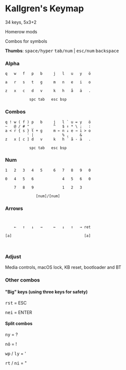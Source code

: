 # Kallgren's Keymap

34 keys, 5x3+2

Homerow mods

Combos for symbols

**Thumbs**: <kbd>space/hyper</kbd> <kbd>tab/num</kbd> | <kbd>esc/num</kbd> <kbd>backspace</kbd>

### Alpha
```
q   w   f   p   b     j   l   u   y   ö
                                       
a   r   s   t   g     m   n   e   i   o
                                       
z   x   c   d   v     k   h   å   ä   .
                                       
           spc tab   esc bsp           
```

### Combos
```
q ! w ( f ) p   b     j   l ` u = y   ö
~   @ / # " _         ^   $ ↑ * \ ;   :
a < r { s } t + g     m ← n ↓ e → i > o
          ' |             % ,     &    
z   x [ c ] d   v     k   h ´ å - ä   .
                                       
           spc tab   esc bsp           
```

### Num
```
1   2   3   4   5     6   7   8   9   0
                                       
0   4   5   6             4   5   6   0
                                       
    7   8   9             1   2   3    
                                       
              [num]/[num]              
```

### Arrows
```
                                       
                                       
    ←   ↑   ↓   →     ←   ↓   ↑   → ret
                                       
[a]                                 [a]
                                       
                                       
```

### Adjust

Media controls, macOS lock, KB reset, bootloader and BT

### Other combos
#### "Big" keys (using three keys for safety)

<kbd>r</kbd><kbd>s</kbd><kbd>t</kbd> = ESC

<kbd>n</kbd><kbd>e</kbd><kbd>i</kbd> = ENTER

#### Split combos

<kbd>n</kbd><kbd>y</kbd> = ?

<kbd>n</kbd><kbd>ö</kbd> = !

<kbd>w</kbd><kbd>p</kbd> / <kbd>l</kbd><kbd>y</kbd> = '

<kbd>r</kbd><kbd>t</kbd> / <kbd>n</kbd><kbd>i</kbd> = "
